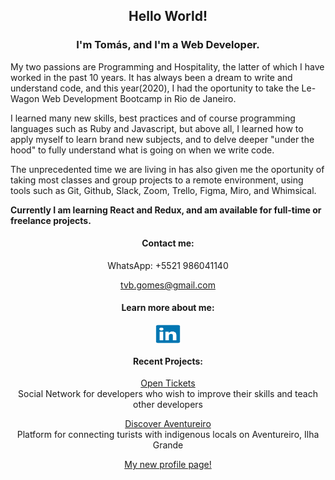 <div class="container" align="center">
  <h2 a>Hello World! </h2> 
  <h3 >I'm Tomás, and I'm a Web Developer.</h3>

  <p align="left">My two passions are Programming and Hospitality, the latter of which I have worked in the past 10 years. It has always been a dream to write and understand code, and this year(2020), I had the oportunity to take the Le-Wagon Web Development Bootcamp in Rio de Janeiro.</p>

  <p align="left">I learned many new skills, best practices and of course programming languages such as Ruby and Javascript, but above all, I learned how to apply myself to learn brand new subjects, and to delve deeper "under the hood" to fully understand what is going on when we write code.</p>

  <p align="left">The unprecedented time we are living in has also given me the oportunity of taking most classes and group projects to a remote environment, using tools such as Git, Github, Slack, Zoom, Trello, Figma, Miro, and Whimsical.</p>

  <p align="left"><strong> Currently I am learning React and Redux, and am available for full-time or freelance projects.</strong></p>

  <h4>Contact me:</h4>
  <p> WhatsApp: +5521 986041140 </p>
  <a href="mailto:tvb.gomes@gmail.com" target="_blank">tvb.gomes@gmail.com</a>

  <h4>Learn more about me:</h4>
  <a href="https://www.linkedin.com/in/tomas-v-de-brito-gomes-a7747997/" target="_blank"><img align="center" src="https://raw.githubusercontent.com/devicons/devicon/master/icons/linkedin/linkedin-original.svg" alt="tomas v de brito gomes" height="30" width="40" /></a>
  
  <h4>Recent Projects:</h4>
  
  <a href="https://opentickets.herokuapp.com/">Open Tickets </a> <br> Social Network for developers who wish to improve their skills and teach other developers

  <a href="http://www.discoveraventureiro.com/">Discover Aventureiro </a> <br> Platform for connecting turists with indigenous locals on Aventureiro, Ilha Grande
  
  <a href="https://tvbgo.github.io/profile/"> My new profile page!</a> 
</div>



